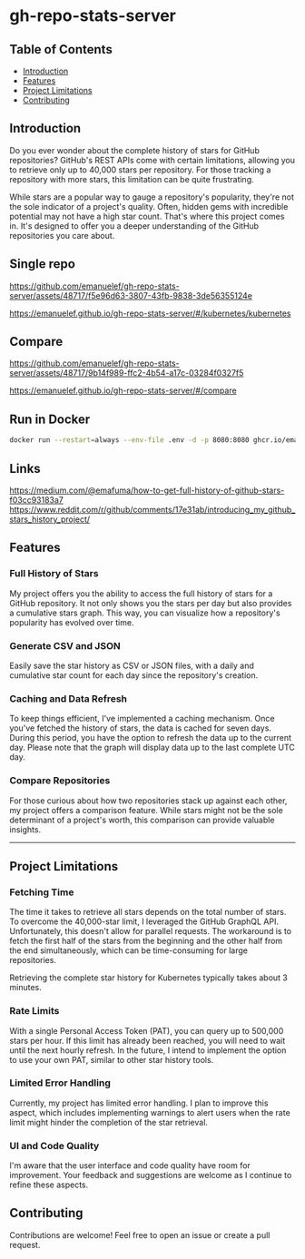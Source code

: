 # gh-repo-stats-server

## Table of Contents

- [Introduction](#introduction)
- [Features](#features)
- [Project Limitations](#project-limitations)
- [Contributing](#contributing)

## Introduction

Do you ever wonder about the complete history of stars for GitHub repositories? GitHub's REST APIs come with certain limitations, allowing you to retrieve only up to 40,000 stars per repository. For those tracking a repository with more stars, this limitation can be quite frustrating.

While stars are a popular way to gauge a repository's popularity, they're not the sole indicator of a project's quality. Often, hidden gems with incredible potential may not have a high star count. That's where this project comes in. It's designed to offer you a deeper understanding of the GitHub repositories you care about.

## Single repo

https://github.com/emanuelef/gh-repo-stats-server/assets/48717/f5e96d63-3807-43fb-9838-3de56355124e

https://emanuelef.github.io/gh-repo-stats-server/#/kubernetes/kubernetes

## Compare

https://github.com/emanuelef/gh-repo-stats-server/assets/48717/9b14f989-ffc2-4b54-a17c-03284f0327f5

https://emanuelef.github.io/gh-repo-stats-server/#/compare

## Run in Docker

```bash
docker run --restart=always --env-file .env -d -p 8080:8080 ghcr.io/emanuelef/gh-repo-stats-server:latest
```

## Links

https://medium.com/@emafuma/how-to-get-full-history-of-github-stars-f03cc93183a7
https://www.reddit.com/r/github/comments/17e31ab/introducing_my_github_stars_history_project/

## Features

### Full History of Stars

My project offers you the ability to access the full history of stars for a GitHub repository. It not only shows you the stars per day but also provides a cumulative stars graph. This way, you can visualize how a repository's popularity has evolved over time.

### Generate CSV and JSON

Easily save the star history as CSV or JSON files, with a daily and cumulative star count for each day since the repository's creation.

### Caching and Data Refresh

To keep things efficient, I've implemented a caching mechanism. Once you've fetched the history of stars, the data is cached for seven days. During this period, you have the option to refresh the data up to the current day. Please note that the graph will display data up to the last complete UTC day.

### Compare Repositories

For those curious about how two repositories stack up against each other, my project offers a comparison feature. While stars might not be the sole determinant of a project's worth, this comparison can provide valuable insights.

---

## Project Limitations

### Fetching Time

The time it takes to retrieve all stars depends on the total number of stars. To overcome the 40,000-star limit, I leveraged the GitHub GraphQL API. Unfortunately, this doesn't allow for parallel requests. The workaround is to fetch the first half of the stars from the beginning and the other half from the end simultaneously, which can be time-consuming for large repositories.

Retrieving the complete star history for Kubernetes typically takes about 3 minutes.

### Rate Limits

With a single Personal Access Token (PAT), you can query up to 500,000 stars per hour. If this limit has already been reached, you will need to wait until the next hourly refresh. In the future, I intend to implement the option to use your own PAT, similar to other star history tools.

### Limited Error Handling

Currently, my project has limited error handling. I plan to improve this aspect, which includes implementing warnings to alert users when the rate limit might hinder the completion of the star retrieval.

### UI and Code Quality

I'm aware that the user interface and code quality have room for improvement. Your feedback and suggestions are welcome as I continue to refine these aspects.

## Contributing

Contributions are welcome! Feel free to open an issue or create a pull request.
